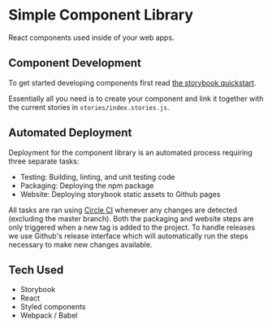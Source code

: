 # Simple Component Library

React components used inside of your web apps.

## Component Development

To get started developing components first read [the storybook quickstart](https://storybook.js.org/basics/quick-start-guide/).

Essentially all you need is to create your component and link it together with the current stories in `stories/index.stories.js`.

## Automated Deployment

Deployment for the component library is an automated process requiring three separate tasks:

- Testing: Building, linting, and unit testing code
- Packaging: Deploying the npm package
- Website: Deploying storybook static assets to Github pages

All tasks are ran using [Circle CI](https://circleci.com/gh/UvitaTeam/) whenever any changes are detected (excluding the master branch). Both the packaging and website steps are only triggered when a new tag is added to the project. To handle releases we use Github's release interface which will automatically run the steps necessary to make new changes available.

## Tech Used

- Storybook
- React
- Styled components
- Webpack / Babel
